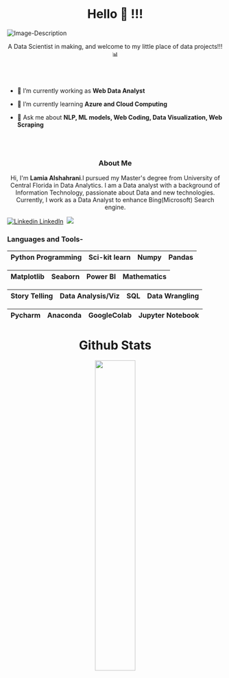 <h1 align="center">Hello 👋 !!!</h1>

<p align="center">

![Image-Description](https://i.pinimg.com/originals/92/a4/6b/92a46b0686ee6bd468c57364d1128bfc.gif)

<p align = "center">
  A  Data Scientist in making, and welcome to my little place of data projects!!! 📊
</p> 



<br></br>

- 🔭 I’m currently working as **Web Data Analyst**

- 🌱 I’m currently learning **Azure and Cloud Computing**

- 💬 Ask me about **NLP, ML models, Web Coding, Data Visualization, Web Scraping**




<br></br>


<h3 align="center">About Me</h3>
<p align="center">
  Hi, I'm <b>Lamia Alshahrani</b>.I pursued my Master's degree from University of Central Florida in Data Analytics. I am a Data analyst with a background of Information Technology, passionate about Data and new technologies. Currently, I work as a Data Analyst to enhance Bing(Microsoft) Search engine.
  </p>

[![Linkedin](https://i.stack.imgur.com/gVE0j.png) LinkedIn](https://www.linkedin.com/in/lamia-alshahrani-652446137/)&nbsp; ![](https://Visitor-badge.glitch.me/badge?page_id=m-juneja-code.profileviews-badge)

### Languages and Tools-


| Python  Programming | Sci-kit learn | Numpy | Pandas |
| :---: | :---: | :---: | :---: |


| Matplotlib | Seaborn | Power BI | Mathematics | 
| :---: | :---: | :---: | :---: | 

| Story Telling | Data Analysis/Viz | SQL | Data Wrangling | 
| :---: | :---: | :---: | :---: | 

| Pycharm | Anaconda | GoogleColab | Jupyter Notebook | 
| :---: | :---: | :---: | :---: | 


<h1 align="center">Github Stats</h1>
 <div align="center" >
<img width="43%" src="https://github-readme-stats.vercel.app/api?username=lamiaalsh&theme=tokyonight&show_icons=true"> <br>
</div> 
